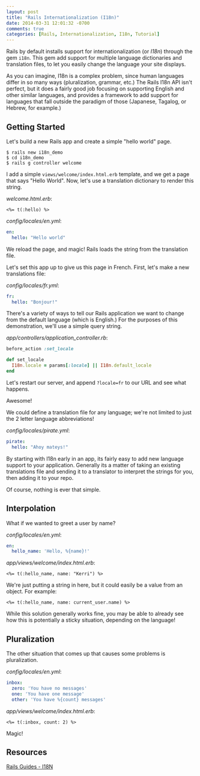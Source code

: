 ```yaml
---
layout: post
title: "Rails Internationalization (I18n)"
date: 2014-03-31 12:01:32 -0700
comments: true
categories: [Rails, Internationalization, I18n, Tutorial]
---
```


Rails by default installs support for internationalization (or *I18n*) through the gem `i18n`. This gem add support for multiple language dictionaries and translation files, to let you easily change the language your site displays.

<!-- more -->

As you can imagine, I18n is a complex problem, since human languages differ in so many ways (pluralization, grammar, etc.) The Rails I18n API isn't perfect, but it does a fairly good job focusing on supporting English and other similar languages, and provides a framework to add support for languages that fall outside the paradigm of those (Japanese, Tagalog, or Hebrew, for example.)

## Getting Started

Let's build a new Rails app and create a simple "hello world" page.

```
$ rails new i18n_demo
$ cd i18n_demo
$ rails g controller welcome
```
I add a simple `views/welcome/index.html.erb` template, and we get a page that says "Hello World". Now, let's use a translation dictionary to render this string.

*welcome.html.erb*:
```erb
<%= t(:hello) %>
```

*config/locales/en.yml*:
```yml
en:
  hello: "Hello world"
```


We reload the page, and magic! Rails loads the string from the translation file. 

Let's set this app up to give us this page in French. First, let's make a new translations file:

*config/locales/fr.yml*:
```yml
fr:
  hello: "Bonjour!"
```

There's a variety of ways to tell our Rails application we want to change from the default language (which is English.) For the purposes of this demonstration, we'll use a simple query string. 

*app/controllers/application_controller.rb*:
```ruby
before_action :set_locale

def set_locale
  I18n.locale = params[:locale] || I18n.default_locale
end
```

Let's restart our server, and append `?locale=fr` to our URL and see what happens.

Awesome!

We could define a translation file for any language; we're not limited to just the 2 letter language abbreviations!

*config/locales/pirate.yml*:
```yml
pirate:
  hello: "Ahoy mateys!"
```

By starting with I18n early in an app, its fairly easy to add new language support to your application. Generally its a matter of taking an existing translations file and sending it to a translator to interpret the strings for you, then adding it to your repo.

Of course, nothing is ever that simple.

## Interpolation

What if we wanted to greet a user by name?

*config/locales/en.yml*:
```yml
en:
  hello_name: 'Hello, %{name}!'
```

*app/views/welcome/index.html.erb*:
```erb
<%= t(:hello_name, name: "Kerri") %>
```

We're just putting a string in here, but it could easily be a value from an object. For example:

```erb
<%= t(:hello_name, name: current_user.name) %>
```

While this solution generally works fine, you may be able to already see how this is potentially a sticky situation, depending on the language!

## Pluralization

The other situation that comes up that causes some problems is pluralization.

*config/locales/en.yml*:
```yml
inbox:
  zero: 'You have no messages'
  one: 'You have one message'
  other: 'You have %{count} messages'
```

*app/views/welcome/index.html.erb*:
```erb
<%= t(:inbox, count: 2) %>
```

Magic!

## Resources

[Rails Guides - I18N](http://guides.rubyonrails.org/i18n.html)








